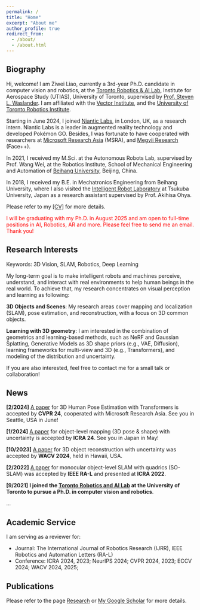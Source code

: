 ```yaml
---
permalink: /
title: "Home"
excerpt: "About me"
author_profile: true
redirect_from: 
  - /about/
  - /about.html
---
```


## Biography
Hi, welcome! I am Ziwei Liao, currently a 3rd-year Ph.D. candidate in computer vision and robotics, at the [Toronto Robotics & AI Lab](https://www.trailab.utias.utoronto.ca/), Institute for Aerospace Study (UTIAS), University of Toronto, supervised by [Prof. Steven L. Waslander](https://www.trailab.utias.utoronto.ca/stevenwaslander). I am affiliated with the [Vector Institute](https://vectorinstitute.ai/), and the [University of Toronto Robotics Institute](https://robotics.utoronto.ca/).

Starting in June 2024, I joined [Niantic Labs](https://nianticlabs.com/), in London, UK, as a research intern. Niantic Labs is a leader in augmented reality technology and developed Pokémon GO. 
Besides, I was fortunate to have cooperated with researchers at [Microsoft Research Asia](https://www.microsoft.com/en-us/research/lab/microsoft-research-asia/) (MSRA), and [Megvii Research](https://en.megvii.com/) (Face++). 


In 2021, I received my M.Sci. at the Autonomous Robots Lab, supervised by Prof. Wang Wei, at the Robotics Institute, School of Mechanical Engineering and Automation of [Beihang University](https://ev.buaa.edu.cn/), Beijing, China. 

In 2018, I received my B.E. in Mechatronics Engineering from Beihang University, where I also visited the [Intelligent Robot Laboratory](https://www.roboken.iit.tsukuba.ac.jp/en/) at Tsukuba University, Japan as a research assistant supervised by Prof. Akihisa Ohya.

Please refer to my [[CV]](/files/ZiweiLiao_CV.pdf) for more details.

<span style="color:red;">I will be graduating with my Ph.D. in August 2025 and am open to full-time positions in AI, Robotics, AR and more. Please feel free to send me an email. Thank you!</span>


## Research Interests

Keywords: 3D Vision, SLAM, Robotics, Deep Learning

My long-term goal is to make intelligent robots and machines perceive, understand, and interact with real environments to help human beings in the real world. To achieve that, my research concentrates on visual perception and learning as following:

**3D Objects and Scenes**: My research areas cover mapping and localization (SLAM), pose estimation, and reconstruction, with a focus on 3D common objects.

**Learning with 3D geometry**: I am interested in the combination of geometrics and learning-based methods, such as NeRF and Gaussian Splatting, Generative Models as 3D shape priors (e.g., VAE, Diffusion), learning frameworks for multi-view and 3D (e.g., Transformers), and modeling of the distribution and uncertainty.

If you are also interested, feel free to contact me for a small talk or collaboration!


## News
**[2/2024]** [A paper](http://arxiv.org/abs/2311.10983
) for 3D Human Pose Estimation with Transformers is accepted by **CVPR 24**, cooperated with Microsoft Research Asia. See you in Seattle, USA in June!

**[1/2024]** [A paper](https://arxiv.org/abs/2309.09118) for object-level mapping (3D pose & shape) with uncertainty is accepted by **ICRA 24**. See you in Japan in May! 

<!-- **[1/2024]** Enjoyed a nice time and met a lot of researchers during WACV 2024 in Hawaii, USA! -->

<!-- **[11/2023]** A paper for 3D Human Pose Estimation with Transformers is available on [[ArXiv]](http://arxiv.org/abs/2311.10983
), cooperated with Microsoft Research Asia. -->

**[10/2023]** [A paper](https://arxiv.org/abs/2306.11739) for 3D object reconstruction with uncertainty was accepted by **WACV 2024**, held in Hawaii, USA.

<!-- **[9/2023]** A paper for object-level mapping (3D pose & shape) with uncertainty is submitted to **ICRA 24**. [[ArXiv]](https://arxiv.org/abs/2309.09118) -->

**[2/2022]** [A paper](https://arxiv.org/pdf/2109.04884.pdf) for monocular object-level SLAM with quadrics (SO-SLAM) was accepted by **IEEE RA-L** and presented at **ICRA 2022**. 

**[9/2021]** **I joined the [Toronto Robotics and AI Lab](https://www.trailab.utias.utoronto.ca/) at the University of Toronto to pursue a Ph.D. in computer vision and robotics**. 

<!-- **[7/2021]** A paper for plane-based SLAM was accepted by **IROS 2021**.  -->

<!-- **[6/2021]** I sucessfully graduated from Beihang University and received my master degree. 

**[11/2020]** One paper accepted by ICCR 2020, Tokyo, Japan, and awarded the **Best Session Paper**.

**[09/2020]** I was granted the National Scholarship (Top 5%). -->


...


## Academic Service

I am serving as a reviewer for:

* Journal: The International Journal of Robotics Research
(IJRR), IEEE Robotics and Automation Letters (RA-L) 
* Conference: ICRA 2024, 2023; NeurIPS 2024; CVPR 2024, 2023; ECCV 2024; WACV 2024, 2025; 

## Publications
Please refer to the page [Research](https://ziwei-liao.github.io/research/) or [My Google Scholar](https://scholar.google.com/citations?user=IhfB2iQAAAAJ&hl=en) for more details. 
